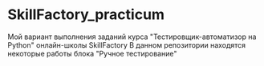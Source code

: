 # SkillFactory_practicum
Мой вариант выполнения заданий курса "Тестировщик-автоматизор на Python" онлайн-школы SkillFactory 
В данном репозитории находятся некоторые работы блока "Ручное тестирование"
